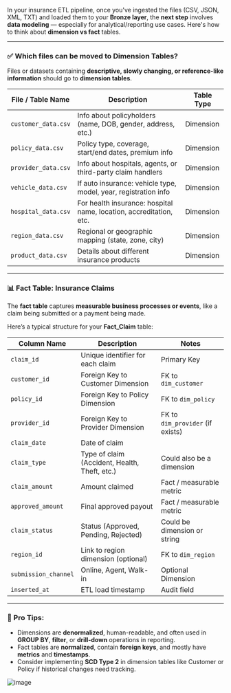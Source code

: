 
 In your insurance ETL pipeline, once you've ingested the files (CSV, JSON, XML, TXT) and loaded them to your **Bronze layer**, the **next step** involves **data modeling** — especially for analytical/reporting use cases. Here's how to think about **dimension vs fact** tables.

---

### ✅ **Which files can be moved to Dimension Tables?**

Files or datasets containing **descriptive, slowly changing, or reference-like information** should go to **dimension tables**.

| File / Table Name       | Description                                                              | Table Type    |
|-------------------------|--------------------------------------------------------------------------|---------------|
| `customer_data.csv`     | Info about policyholders (name, DOB, gender, address, etc.)              | Dimension     |
| `policy_data.csv`       | Policy type, coverage, start/end dates, premium info                     | Dimension     |
| `provider_data.csv`     | Info about hospitals, agents, or third-party claim handlers              | Dimension     |
| `vehicle_data.csv`      | If auto insurance: vehicle type, model, year, registration info          | Dimension     |
| `hospital_data.csv`     | For health insurance: hospital name, location, accreditation, etc.       | Dimension     |
| `region_data.csv`       | Regional or geographic mapping (state, zone, city)                       | Dimension     |
| `product_data.csv`      | Details about different insurance products                               | Dimension     |

---

### 📊 **Fact Table: Insurance Claims**

The **fact table** captures **measurable business processes or events**, like a claim being submitted or a payment being made.

Here’s a typical structure for your **Fact_Claim** table:

| Column Name         | Description                                          | Notes                              |
|---------------------|------------------------------------------------------|------------------------------------|
| `claim_id`          | Unique identifier for each claim                    | Primary Key                        |
| `customer_id`       | Foreign Key to Customer Dimension                   | FK to `dim_customer`               |
| `policy_id`         | Foreign Key to Policy Dimension                     | FK to `dim_policy`                 |
| `provider_id`       | Foreign Key to Provider Dimension                   | FK to `dim_provider` (if exists)   |
| `claim_date`        | Date of claim                                       |                                  |
| `claim_type`        | Type of claim (Accident, Health, Theft, etc.)       | Could also be a dimension          |
| `claim_amount`      | Amount claimed                                      | Fact / measurable metric           |
| `approved_amount`   | Final approved payout                               | Fact / measurable metric           |
| `claim_status`      | Status (Approved, Pending, Rejected)                | Could be dimension or string       |
| `region_id`         | Link to region dimension (optional)                 | FK to `dim_region`                 |
| `submission_channel`| Online, Agent, Walk-in                              | Optional Dimension                 |
| `inserted_at`       | ETL load timestamp                                  | Audit field                        |

---

### 🧠 Pro Tips:
- Dimensions are **denormalized**, human-readable, and often used in **GROUP BY**, **filter**, or **drill-down** operations in reporting.
- Fact tables are **normalized**, contain **foreign keys**, and mostly have **metrics** and **timestamps**.
- Consider implementing **SCD Type 2** in dimension tables like Customer or Policy if historical changes need tracking.


![image](https://github.com/user-attachments/assets/3f839d71-1c3c-4f55-bfa0-115f1a9028e9)

